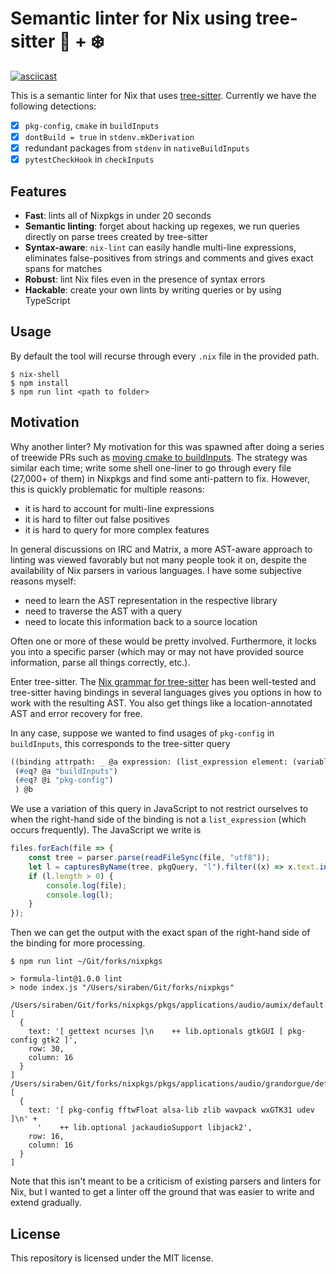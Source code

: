 # Semantic linter for Nix using tree-sitter 🌳 + ❄️

[![asciicast](https://asciinema.org/a/483977.svg)](https://asciinema.org/a/483977)

This is a semantic linter for Nix that uses
[tree-sitter](https://tree-sitter.github.io/tree-sitter/).  Currently
we have the following detections:

- [x] `pkg-config`, `cmake` in `buildInputs`
- [x] `dontBuild = true` in `stdenv.mkDerivation`
- [x] redundant packages from `stdenv` in `nativeBuildInputs`
- [x] `pytestCheckHook` in `checkInputs`

## Features
- **Fast**: lints all of Nixpkgs in under 20 seconds
- **Semantic linting**: forget about hacking up regexes, we run
  queries directly on parse trees created by tree-sitter
- **Syntax-aware**: `nix-lint` can easily handle multi-line
  expressions, eliminates false-positives from strings and comments
  and gives exact spans for matches
- **Robust**: lint Nix files even in the presence of syntax errors
- **Hackable**: create your own lints by writing queries or by using
  TypeScript

## Usage
By default the tool will recurse through every `.nix` file in the
provided path.
```ShellSession
$ nix-shell
$ npm install
$ npm run lint <path to folder>
```

## Motivation
Why another linter?  My motivation for this was spawned after doing a
series of treewide PRs such as [moving cmake to
buildInputs](https://github.com/NixOS/nixpkgs/pull/108022).  The
strategy was similar each time; write some shell one-liner to go
through every file (27,000+ of them) in Nixpkgs and find some anti-pattern to fix.
However, this is quickly problematic for multiple reasons:

- it is hard to account for multi-line expressions
- it is hard to filter out false positives
- it is hard to query for more complex features

In general discussions on IRC and Matrix, a more AST-aware approach to
linting was viewed favorably but not many people took it on, despite
the availability of Nix parsers in various languages.  I have some
subjective reasons myself:

- need to learn the AST representation in the respective library
- need to traverse the AST with a query
- need to locate this information back to a source location

Often one or more of these would be pretty involved.  Furthermore, it
locks you into a specific parser (which may or may not have provided
source information, parse all things correctly, etc.).

Enter tree-sitter.  The [Nix grammar for
tree-sitter](https://github.com/cstrahan/tree-sitter-nix) has been
well-tested and tree-sitter having bindings in several languages gives
you options in how to work with the resulting AST.  You also get
things like a location-annotated AST and error recovery for free.

In any case, suppose we wanted to find usages of `pkg-config` in
`buildInputs`, this corresponds to the tree-sitter query

```scheme
((binding attrpath: _ @a expression: (list_expression element: (variable_expression name: _ @i)))
 (#eq? @a "buildInputs")
 (#eq? @i "pkg-config")
 ) @b
```

We use a variation of this query in JavaScript to not restrict
ourselves to when the right-hand side of the binding is not a
`list_expression` (which occurs frequently).  The JavaScript we write
is

```javascript
files.forEach(file => {
    const tree = parser.parse(readFileSync(file, "utf8"));
    let l = capturesByName(tree, pkgQuery, "l").filter((x) => x.text.includes('pkg-config'));
    if (l.length > 0) {
        console.log(file);
        console.log(l);
    }
});
```

Then we can get the output with the exact span of the right-hand side
of the binding for more processing.

```ShellSession
$ npm run lint ~/Git/forks/nixpkgs

> formula-lint@1.0.0 lint
> node index.js "/Users/siraben/Git/forks/nixpkgs"

/Users/siraben/Git/forks/nixpkgs/pkgs/applications/audio/aumix/default.nix
[
  {
    text: '[ gettext ncurses ]\n    ++ lib.optionals gtkGUI [ pkg-config gtk2 ]',
    row: 30,
    column: 16
  }
]
/Users/siraben/Git/forks/nixpkgs/pkgs/applications/audio/grandorgue/default.nix
[
  {
    text: '[ pkg-config fftwFloat alsa-lib zlib wavpack wxGTK31 udev ]\n' +
      '    ++ lib.optional jackaudioSupport libjack2',
    row: 16,
    column: 16
  }
]
```

Note that this isn't meant to be a criticism of existing parsers and
linters for Nix, but I wanted to get a linter off the ground that was
easier to write and extend gradually.

## License
This repository is licensed under the MIT license.
